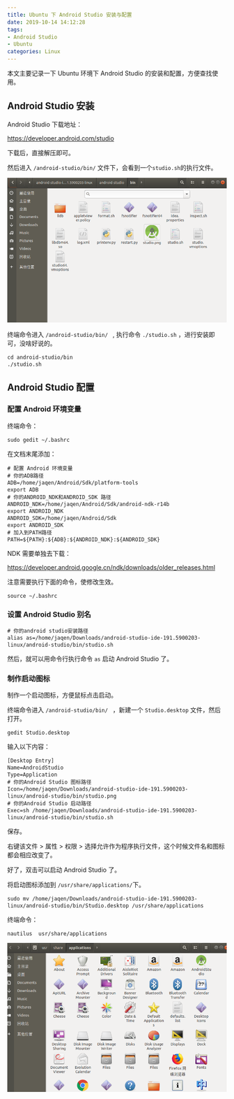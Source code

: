 ```yaml
---
title: Ubuntu 下 Android Studio 安装与配置
date: 2019-10-14 14:12:28
tags: 
- Android Studio
- Ubuntu
categories: Linux
---
```


本文主要记录一下 Ubuntu 环境下 Android Studio 的安装和配置，方便查找使用。

## Android Studio 安装

Android Studio 下载地址：

https://developer.android.com/studio

下载后，直接解压即可。

然后进入 `/android-studio/bin/` 文件下，会看到一个`studio.sh`的执行文件。

![ubuntu_android_studio1](ubuntu-android-studio/ubuntu_android_studio1.png)

终端命令进入 `/android-studio/bin/ ` , 执行命令 `./studio.sh` ，进行安装即可，没啥好说的。

```shell
cd android-studio/bin
./studio.sh
```

 ## Android Studio 配置

### 配置 Android 环境变量

终端命令：

```shell
sudo gedit ~/.bashrc
```

在文档末尾添加：

```shell
# 配置 Android 环境变量
# 你的ADB路径
ADB=/home/jaqen/Android/Sdk/platform-tools
export ADB
# 你的ANDROID_NDK和ANDROID_SDK 路径
ANDROID_NDK=/home/jaqen/Android/Sdk/android-ndk-r14b
export ANDROID_NDK
ANDROID_SDK=/home/jaqen/Android/Sdk
export ANDROID_SDK 
# 加入到PATH路径
PATH=${PATH}:${ADB}:${ANDROID_NDK}:${ANDROID_SDK}
```

NDK 需要单独去下载：

https://developer.android.google.cn/ndk/downloads/older_releases.html

注意需要执行下面的命令，使修改生效。

```shell
source ~/.bashrc
```

### 设置 Android Studio 别名

```shell
# 你的android studio安装路径
alias as=/home/jaqen/Downloads/android-studio-ide-191.5900203-linux/android-studio/bin/studio.sh
```

然后，就可以用命令行执行命令 `as` 启动 Android Studio 了。

### 制作启动图标

制作一个启动图标，方便鼠标点击启动。

终端命令进入 `/android-studio/bin/ ` ，新建一个 `Studio.desktop` 文件，然后打开。

```shell
gedit Studio.desktop
```

输入以下内容：

```shell
[Desktop Entry]
Name=AndroidStudio
Type=Application
# 你的Android Studio 图标路径
Icon=/home/jaqen/Downloads/android-studio-ide-191.5900203-linux/android-studio/bin/studio.png
# 你的Android Studio 启动路径
Exec=sh /home/jaqen/Downloads/android-studio-ide-191.5900203-linux/android-studio/bin/studio.sh
```

保存。

右键该文件 > 属性 > 权限 > 选择允许作为程序执行文件，这个时候文件名和图标都会相应改变了。

好了，双击可以启动 Android Studio 了。

将启动图标添加到 `/usr/share/applications/`下。

```shell
sudo mv /home/jaqen/Downloads/android-studio-ide-191.5900203-linux/android-studio/bin/Studio.desktop /usr/share/applications
```

终端命令：

```shell
nautilus  usr/share/applications
```

![ubuntu_android_studio2](ubuntu-android-studio/ubuntu_android_studio2.png)



